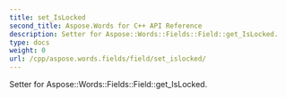 ```yaml
---
title: set_IsLocked
second_title: Aspose.Words for C++ API Reference
description: Setter for Aspose::Words::Fields::Field::get_IsLocked. 
type: docs
weight: 0
url: /cpp/aspose.words.fields/field/set_islocked/
---
```


Setter for Aspose::Words::Fields::Field::get_IsLocked. 

